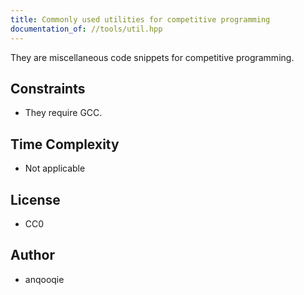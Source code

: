 ```yaml
---
title: Commonly used utilities for competitive programming
documentation_of: //tools/util.hpp
---
```


They are miscellaneous code snippets for competitive programming.

## Constraints
- They require GCC.

## Time Complexity
- Not applicable

## License
- CC0

## Author
- anqooqie
